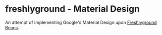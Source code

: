 # freshlyground - Material Design

An attempt of implementing Google's Material Design upon [Freshlyground Beans](../beans).

